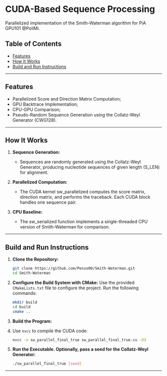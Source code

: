 # CUDA-Based Sequence Processing

Parallelized implementation of the Smith-Waterman algorithm for PiA GPU101 @PoliMi.

## Table of Contents

- [Features](#features)
- [How It Works](#how-it-works)
- [Build and Run Instructions](#build-and-run-instructions)
---

## Features

- Parallelized Score and Direction Matrix Computation;
- GPU Backtrace Implementation;
- CPU-GPU Comparison;
- Pseudo-Random Sequence Generation using the Collatz-Weyl Generator (CWG128).

---

## How It Works

1. **Sequence Generation:**
   - Sequences are randomly generated using the Collatz-Weyl Generator, producing nucleotide sequences of given length (S_LEN) for alignment.

2. **Parallelized Computation:**
   - The CUDA kernel sw_parallelized computes the score matrix, direction matrix, and performs the traceback. Each CUDA block handles one sequence pair.

3. **CPU Baseline:**
   - The sw_serialized function implements a single-threaded CPU version of Smith-Waterman for comparison.
---

## Build and Run Instructions

1. **Clone the Repository:**
   ```bash
   git clone https://github.com/Penzo00/Smith-Waterman.git
   cd Smith-Waterman
   ```

2. **Configure the Build System with CMake:**
   Use the provided `CMakeLists.txt` file to configure the project. Run the following commands:
   ```bash
   mkdir build
   cd build
   cmake ..
   ```

3. **Build the Program:**
4. Use `nvcc` to compile the CUDA code:
   ```bash
   nvcc -o sw_parallel_final_true sw_parallel_final_true.cu -O3
   ```

5. **Run the Executable. Optionally, pass a seed for the Collatz-Weyl Generator:**
   ```bash
   ./sw_parallel_final_true [seed]
   ```
---
